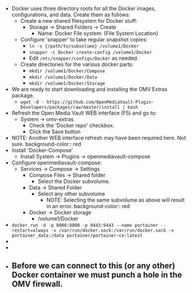 - Docker uses three directory roots for all the Docker images, configurations, and data.  Create them as follows:
	- Create a new shared filesystem for Docker stuff:
		- Storage -> Shared Folders -> Create
			- Name: Docker
			  File system: {File System Location}
	- Configure 'snapper' to take regular snapshot copies:
		- ``ln -s {/path/to/subvolume} /volume1/Docker``
		- ``snapper -c Docker create-config /volume1/Docker``
		- Edit ``/etc/snapper/configs/Docker`` as needed.
	- Create directories for the various docker parts:
		- ``mkdir /volume1/Docker/Compose``
		- ``mkdir /volume1/Docker/Data``
		- ``mkdir /volume1/Docker/Storage``
- We are ready to start downloading and installing the OMV Extras package.
	- ``wget -O - https://github.com/OpenMediaVault-Plugin-Developers/packages/raw/master/install | bash``
- Refresh the Open Media Vault WEB interface (F5) and go to:
	- System -> omv-extras
		- Check the 'Docker repo' checkbox.
		- Click the Save button
- NOTE: Another WEB interface refresh may have been required here.  Not sure.
  background-color:: red
- Install 'Docker-Compose'
	- Install System -> Plugins -> openmediavault-compose
- Configure openmediavault-compose:
	- Services -> Compose -> Settings
		- Compose Files -> Shared folder
			- Select the Docker subvolume.
		- Data -> Shared Folder
			- Select any other subvolume
				- NOTE: Selecting the same subvolume as above will result in an error.
				  background-color:: red
		- Docker -> Docker storage
			- /volume1/Docker
- ``docker run -d -p 8000:8000 -p 9443:9443 --name portainer --restart=always -v /var/run/docker.sock:/var/run/docker.sock -v portainer_data:/data portainer/portainer-ce:latest``
-
-
- Before we can connect to this (or any other) Docker container we must punch a hole in the OMV firewall.
	-